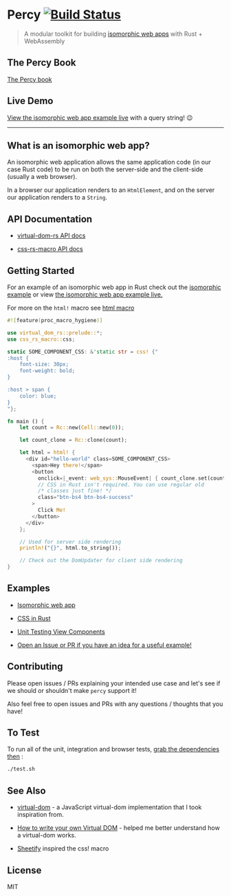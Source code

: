 Percy [![Build Status](https://travis-ci.org/chinedufn/percy.svg?branch=master)](https://travis-ci.org/chinedufn/percy)
===============

> A modular toolkit for building [isomorphic web apps][isomorphic-web-apps] with Rust + WebAssembly

## The Percy Book

[The Percy book](https://chinedufn.github.io/percy/)

## Live Demo

[View the isomorphic web app example live](https://percy-isomorphic.now.sh/?init=42) with a query string! :wink:

---

## What is an isomorphic web app?
[isomorphic-web-apps]: #isomorphic-web-apps

An isomorphic web application allows the same application code (in our case Rust code) to be run on both the server-side and the client-side (usually a web browser).

In a browser our application renders to an `HtmlElement`, and on the server our application renders to a `String`.

## API Documentation

- [virtual-dom-rs API docs](https://chinedufn.github.io/percy/api/virtual_dom_rs/macro.html.html)

- [css-rs-macro API docs](https://chinedufn.github.io/percy/api/css_rs_macro)

## Getting Started

For an example of an isomorphic web app in Rust check out the [isomorphic example](examples/isomorphic) or
view [the isomorphic web app example live.](https://percy-isomorphic.now.sh/)

For more on the `html!` macro see [html macro](virtual-dom-rs/src/html_macro.rs)

```rust
#![feature(proc_macro_hygiene)]

use virtual_dom_rs::prelude::*;
use css_rs_macro::css;

static SOME_COMPONENT_CSS: &'static str = css! {"
:host {
    font-size: 30px;
    font-weight: bold;
}

:host > span {
    color: blue;
}
"};

fn main () {
    let count = Rc::new(Cell::new(0));

    let count_clone = Rc::clone(count);

    let html = html! {
      <div id="hello-world" class=SOME_COMPONENT_CSS>
        <span>Hey there!</span>
        <button
          onclick=|_event: web_sys::MouseEvent| { count_clone.set(count_clone.get() + 1); },
          // CSS in Rust isn't required. You can use regular old
          /* classes just fine! */
          class="btn-bs4 btn-bs4-success"
        >
          Click Me!
        </button>
      </div>
    };

    // Used for server side rendering
    println!("{}", html.to_string());

    // Check out the DomUpdater for client side rendering
}
```

## Examples

- [Isomorphic web app](examples/isomorphic)

- [CSS in Rust](examples/css-in-rust)

- [Unit Testing View Components](examples/unit-testing-components)

- [Open an Issue or PR if you have an idea for a useful example!](https://github.com/chinedufn/percy/issues)

## Contributing

Please open issues / PRs explaining your intended use case and let's see if we should or shouldn't make `percy` support it!

Also feel free to open issues and PRs with any questions / thoughts that you have!

## To Test

To run all of the unit, integration and browser tests, [grab the dependencies then](https://chinedufn.github.io/percy/contributing/getting-started.html) :

```sh
./test.sh
```

## See Also

- [virtual-dom](https://github.com/Matt-Esch/virtual-dom) - a JavaScript virtual-dom implementation that I took inspiration from.

- [How to write your own Virtual DOM](https://medium.com/@deathmood/how-to-write-your-own-virtual-dom-ee74acc13060) - helped me better understand how a virtual-dom works.

- [Sheetify](https://github.com/stackcss/sheetify) inspired the css! macro

## License

MIT
